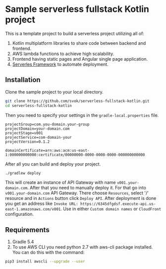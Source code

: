 # Sample serverless fullstack Kotlin project

This is a template project to build a serverless project utilizing all of:
1. Kotlin multiplatform libraries to share code between backend and frontend.
1. AWS lambda functions to achieve high scalability.
1. Frontend having static pages and Angular single page application.
1. [Serverles Framework](https://serverlessp.com/) to automate deployment.

## Installation

Clone the sample project to your local directory.
```bash
git clone https://github.com/svok/serverless-fullstack-kotlin.git
cd serverless-fullstack-kotlin
```

Then you need to specify your settings in the `gradle-local.properties` file.
```properties
projectGroup=com.you-domain.your-group
projectDomain=your-domain.com
projectStage=v001
projectService=com-domain-your
projectVersion=0.1.2

domainCertificate=arn:aws:acm:us-east-1:000000000000:certificate/00000000-0000-0000-0000-000000000000
```

After all you can build and deploy your project.
```bash
./gradlew deploy
```
This will create an instance of API Gateway with name `v001.your-domain.com`. After that you need to
manually deploy it. For that go into `v001.your-domain.com` API Gateway. There choose `Resources`,
select '/' resource and in `Actions` button click `Deploy API`. After deployment is done you get an
address like `Invoke URL: https://6345dfgdsf.execute-api.us-east-1.amazonaws.com/v001`. Use in 
either `Custom domain names` or `CloudFront` configuration.   

## Requirements
1. Gradle 5.4
1. To use AWS CLI you need python 2.7 with aws-cli package installed. You can do this with the command:
```bash
pip3 install awscli --upgrade --user
```
